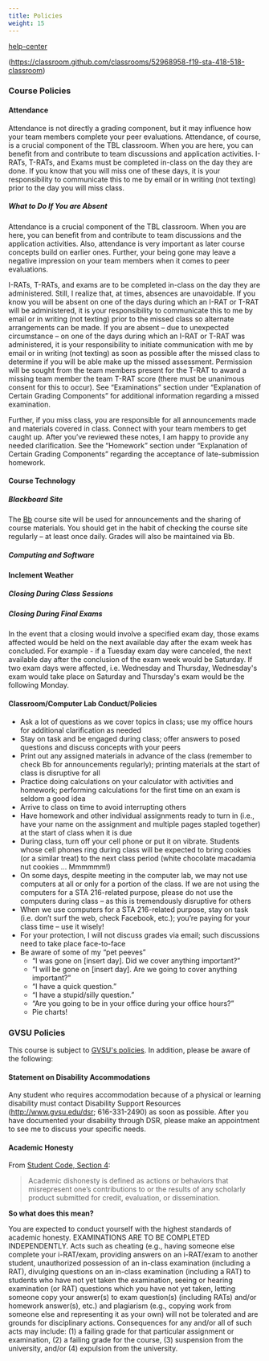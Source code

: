 ```yaml
---
title: Policies
weight: 15
---
```


[help-center](https://github.com/f19-sta-418-518/help-center)


(https://classroom.github.com/classrooms/52968958-f19-sta-418-518-classroom)

### Course Policies

#### Attendance

Attendance is not directly a grading component, but it may influence how your team members complete your peer evaluations.  Attendance, of course, is a crucial component of the TBL classroom.  When you are here, you can benefit from and contribute to team discussions and application activities.  I-RATs, T-RATs, and Exams must be completed in-class on the day they are done.  If you know that you will miss one of these days, it is your responsibility to communicate this to me by email or in writing (not texting) prior to the day you will miss class.

##### What to Do If You are Absent

Attendance is a crucial component of the TBL classroom.  When you are here, you can benefit from and contribute to team discussions and the application activities.  Also, attendance is very important as later course concepts build on earlier ones.  Further, your being gone may leave a negative impression on your team members when it comes to peer evaluations.

I-RATs, T-RATs, and exams are to be completed in-class on the day they are administered.  Still, I realize that, at times, absences are unavoidable.  If you know you will be absent on one of the days during which an I-RAT or T-RAT will be administered, it is your responsibility to communicate this to me by email or in writing (not texting) prior to the missed class so alternate arrangements can be made.  If you are absent – due to unexpected circumstance – on one of the days during which an I-RAT or T-RAT was administered, it is your responsibility to initiate communication with me by email or in writing (not texting) as soon as possible after the missed class to determine if you will be able make up the missed assessment.  Permission will be sought from the team members present for the T-RAT to award a missing team member the team T-RAT score (there must be unanimous consent for this to occur).  See “Examinations” section under “Explanation of Certain Grading Components” for additional information regarding a missed examination.   

Further, if you miss class, you are responsible for all announcements made and materials covered in class.  Connect with your team members to get caught up.  After you’ve reviewed these notes, I am happy to provide any needed clarification.  See the “Homework” section under “Explanation of Certain Grading Components” regarding the acceptance of late-submission homework.


#### Course Technology

##### Blackboard Site

The [Bb](https://mybb.gvsu.edu) course site will be used for announcements and the sharing of course materials.
You should get in the habit of checking the course site regularly – at least once daily.
Grades will also be maintained via Bb.

##### Computing and Software



#### Inclement Weather 

##### Closing During Class Sessions



##### Closing During Final Exams

In the event that a closing would involve a specified exam day, those exams affected would be held on the next available day after the exam week has concluded.
For example - if a Tuesday exam day were canceled, the next available day after the conclusion of the exam week would be Saturday.  If two exam days were affected, i.e. Wednesday and Thursday, Wednesday's exam would take place on Saturday and Thursday's exam would be the following Monday.

#### Classroom/Computer Lab Conduct/Policies

- Ask a lot of questions as we cover topics in class; use my office hours for additional clarification as needed
- Stay on task and be engaged during class; offer answers to posed questions and discuss concepts with your peers
- Print out any assigned materials in advance of the class (remember to check Bb for announcements regularly); printing materials at the start of class is disruptive for all
- Practice doing calculations on your calculator with activities and homework; performing calculations for the first time on an exam is seldom a good idea
- Arrive to class on time to avoid interrupting others
- Have homework and other individual assignments ready to turn in (i.e., have your name on the assignment and multiple pages stapled together) at the start of class when it is due
- During class, turn off your cell phone or put it on vibrate.  Students whose cell phones ring during class will be expected to bring cookies (or a similar treat) to the next class period (white chocolate macadamia nut cookies … Mmmmmm!)
- On some days, despite meeting in the computer lab, we may not use computers at all or only for a portion of the class.  If we are not using the computers for a STA 216-related purpose, please do not use the computers during class – as this is tremendously disruptive for others
- When we use computers for a STA 216-related purpose, stay on task (i.e. don’t surf the web, check Facebook, etc.); you’re paying for your class time – use it wisely!
- For your protection, I will not discuss grades via email; such discussions need to take place face-to-face
- Be aware of some of my “pet peeves”
  - “I was gone on [insert day].  Did we cover anything important?”
  - “I will be gone on [insert day].  Are we going to cover anything important?”
  - “I have a quick question.”
  - “I have a stupid/silly question.”
  - “Are you going to be in your office during your office hours?”
  - Pie charts!


### GVSU Policies

This course is subject to [GVSU's policies](http://www.gvsu.edu/coursepolicies).
In addition, please be aware of the following:  

#### Statement on Disability Accommodations

Any student who requires accommodation because of a physical or learning disability must contact Disability Support Resources (http://www.gvsu.edu/dsr; 616-331-2490) as soon as possible.
After you have documented your disability through DSR, please make an appointment to see me to discuss your specific needs.  

#### Academic Honesty

From [Student Code, Section 4](https://www.gvsu.edu/policies/policy.htm?policyId=EFAB64E1-C25B-E1A3-CA2B08B0B821C774&search=): 

> Academic dishonesty is defined as actions or behaviors that misrepresent one’s contributions to or the results of any scholarly product submitted for credit, evaluation, or dissemination. 

**So what does this mean?**

You are expected to conduct yourself with the highest standards of academic honesty.
EXAMINATIONS ARE TO BE COMPLETED INDEPENDENTLY.
Acts such as cheating (e.g., having someone else complete your i-RAT/exam, providing answers on an i-RAT/exam to another student, unauthorized possession of an in-class examination (including a RAT), divulging questions on an in-class examination (including a RAT) to students who have not yet taken the examination, seeing or hearing examination (or RAT) questions which you have not yet taken, letting someone copy your answer(s) to exam question(s) (including RATs) and/or homework answer(s), etc.) and plagiarism (e.g., copying work from someone else and representing it as your own) will not be tolerated and are grounds for disciplinary actions.
Consequences for any and/or all of such acts may include: (1) a failing grade for that particular assignment or examination, (2) a failing grade for the course, (3) suspension from the university, and/or (4) expulsion from the university.
